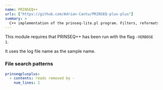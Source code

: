 ```yaml
---
name: PRINSEQ++
urls: ["https://github.com/Adrian-Cantu/PRINSEQ-plus-plus"]
summary: >
  C++ implementation of the prinseq-lite.pl program. Filters, reformats, and trims genomic and metagenomic reads
---
```


<!--
~~~~~ DO NOT EDIT ~~~~~
This file is autogenerated from the MultiQC module python docstring.
Do not edit the markdown, it will be overwritten.

File path for the source of this content: test-data/data/modules/prinseqplusplus/prinseqplusplus.py
~~~~~~~~~~~~~~~~~~~~~~~
-->

This module requires that PRINSEQ++ has been run with the flag `-VERBOSE 1`.

It uses the log file name as the sample name.

### File search patterns

```yaml
prinseqplusplus:
  - contents: reads removed by -
    num_lines: 2
```
